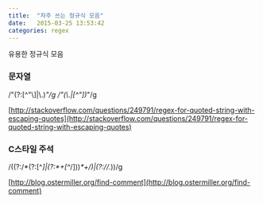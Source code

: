 ```yaml
---
title:  "자주 쓰는 정규식 모음"
date:   2015-03-25 13:53:42
categories: regex
---
```



유용한 정규식 모음

### 문자열

/"(?:[^"\\]|\\.)*"/g
/"(\\.|[^\"])*"/g


[http://stackoverflow.com/questions/249791/regex-for-quoted-string-with-escaping-quotes](http://stackoverflow.com/questions/249791/regex-for-quoted-string-with-escaping-quotes)
  

### C스타일 주석

/((?:\/\*(?:[^*]|(?:\*+[^*\/]))*\*+\/)|(?:\/\/.*))/g


[http://blog.ostermiller.org/find-comment](http://blog.ostermiller.org/find-comment)




